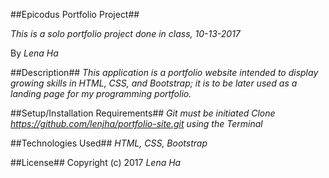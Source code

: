 
##Epicodus Portfolio Project##

_This is a solo portfolio project done in class, 10-13-2017_

By _Lena Ha_


##Description##
_This application is a portfolio website intended to display growing skills in HTML, CSS, and Bootstrap; it is to be later used as a landing page for my programming portfolio._

##Setup/Installation Requirements##
_Git must be initiated_
_Clone https://github.com/lenjha/portfolio-site.git using the Terminal_

##Technologies Used##
_HTML, CSS, Bootstrap_

##License##
Copyright (c) 2017 _Lena Ha_
